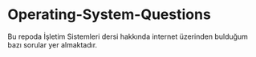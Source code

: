 # Operating-System-Questions

Bu repoda İşletim Sistemleri dersi hakkında internet üzerinden bulduğum bazı sorular yer almaktadır.
